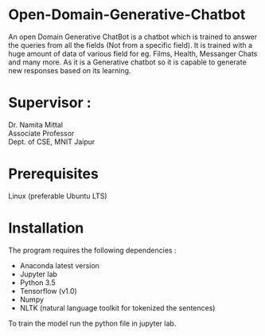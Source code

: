 # Open-Domain-Generative-Chatbot

An open Domain Generative ChatBot is a chatbot which is trained to answer the queries from all the fields (Not from a specific field). It is trained with a huge amount of data of various field for eg. Films, Health, Messanger Chats and many more. As it is a Generative chatbot so it is capable to generate new responses based on its learning.

# Supervisor :
Dr. Namita Mittal \
Associate Professor \
Dept. of CSE, MNIT Jaipur

# Prerequisites
Linux (preferable Ubuntu LTS)


# Installation
The program requires the following dependencies :

* Anaconda latest version 
* Jupyter lab 
* Python 3.5 
* Tensorflow (v1.0) 
* Numpy 
* NLTK (natural language toolkit for tokenized the sentences) 


To train the model run the python file in jupyter lab.
